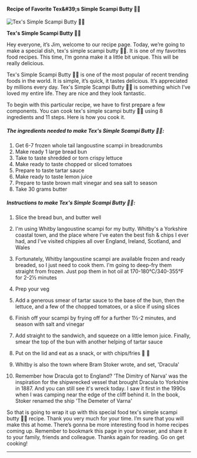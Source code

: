             

#### Recipe of Favorite Tex&amp;#39;s Simple Scampi Butty 🐠🍞

![Tex's Simple Scampi Butty 🐠🍞](https://img-global.cpcdn.com/recipes/bc31bb5b20855ab1/751x532cq70/texs-simple-scampi-butty-%f0%9f%90%a0%f0%9f%8d%9e-recipe-main-photo.jpg)

**Tex's Simple Scampi Butty 🐠🍞**

Hey everyone, it’s Jim, welcome to our recipe page. Today, we’re going to make a special dish, tex's simple scampi butty 🐠🍞. It is one of my favorites food recipes. This time, I’m gonna make it a little bit unique. This will be really delicious.

Tex's Simple Scampi Butty 🐠🍞 is one of the most popular of recent trending foods in the world. It is simple, it’s quick, it tastes delicious. It’s appreciated by millions every day. Tex's Simple Scampi Butty 🐠🍞 is something which I’ve loved my entire life. They are nice and they look fantastic.

To begin with this particular recipe, we have to first prepare a few components. You can cook tex's simple scampi butty 🐠🍞 using 8 ingredients and 11 steps. Here is how you cook it.

##### The ingredients needed to make Tex's Simple Scampi Butty 🐠🍞:

1.  Get 6-7 frozen whole tail langoustine scampi in breadcrumbs
2.  Make ready 1 large bread bun
3.  Take to taste shredded or torn crispy lettuce
4.  Make ready to taste chopped or sliced tomatoes
5.  Prepare to taste tartar sauce
6.  Make ready to taste lemon juice
7.  Prepare to taste brown malt vinegar and sea salt to season
8.  Take 30 grams butter

##### Instructions to make Tex's Simple Scampi Butty 🐠🍞:

1.  Slice the bread bun, and butter well
2.  I'm using Whitby langoustine scampi for my butty. Whitby's a Yorkshire coastal town, and the place where I've eaten the best fish & chips I ever had, and I've visited chippies all over England, Ireland, Scotland, and Wales
3.  Fortunately, Whitby langoustine scampi are available frozen and ready breaded, so I just need to cook them. I'm going to deep-fry them straight from frozen. Just pop them in hot oil at 170-180°C/340-355°F for 2-2½ minutes
4.  Prep your veg
5.  Add a generous smear of tartar sauce to the base of the bun, then the lettuce, and a few of the chopped tomatoes, or a slice if using slices

7.  Finish off your scampi by frying off for a further 1½-2 minutes, and season with salt and vinegar
8.  Add straight to the sandwich, and squeeze on a little lemon juice. Finally, smear the top of the bun with another helping of tartar sauce
9.  Put on the lid and eat as a snack, or with chips/fries 🐠 🍟
10.  Whitby is also the town where Bram Stoker wrote, and set, 'Dracula'
11.  Remember how Dracula got to England? 'The Dimitry of Narva' was the inspiration for the shipwrecked vessel that brought Dracula to Yorkshire in 1887. And you can still see it's wreck today. I saw it first in the 1990s when I was camping near the edge of the cliff behind it. In the book, Stoker renamed the ship 'The Demeter of Varna'

So that is going to wrap it up with this special food tex's simple scampi butty 🐠🍞 recipe. Thank you very much for your time. I’m sure that you will make this at home. There’s gonna be more interesting food in home recipes coming up. Remember to bookmark this page in your browser, and share it to your family, friends and colleague. Thanks again for reading. Go on get cooking!

* * *